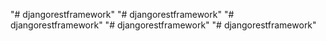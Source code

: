 "# djangorestframework" 
"# djangorestframework" 
"# djangorestframework" 
"# djangorestframework" 
"# djangorestframework" 
